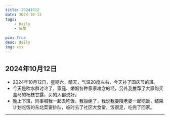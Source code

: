 ```yaml
---
title: 20241012
date: 2024-10-12
tags:
    - Daily
    - 日常

pin: true
desc: daily
img: xxx
---
```


## 2024年10月12日
- 2024年10月12日，星期六，晴天，气温20度左右，今天补了国庆节的班。
- 今天是吹水群讨论了，家庭、婚姻各种家家难念的经，另外我推荐了大家购买盒马的杨枝甘露，买的人都说好。
- 晚上下班，同事喊我一起去吃饭，我拒绝了，我说我要陪老婆一起吃饭，结果计划吃饭的东北菜要排队，临时去了社区大食堂，饭很足，吃完了回家。


---



